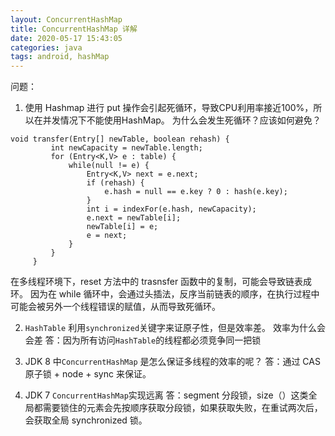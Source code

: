 ```yaml
---
layout: ConcurrentHashMap
title: ConcurrentHashMap 详解
date: 2020-05-17 15:43:05
categories: java
tags: android, hashMap
---
```



问题：
1. 使用 Hashmap 进行 put 操作会引起死循环，导致CPU利用率接近100%，所以在并发情况下不能使用HashMap。
为什么会发生死循环？应该如何避免？

```
void transfer(Entry[] newTable, boolean rehash) {
         int newCapacity = newTable.length;
         for (Entry<K,V> e : table) {
             while(null != e) {
                 Entry<K,V> next = e.next;
                 if (rehash) {
                     e.hash = null == e.key ? 0 : hash(e.key);
                 }
                 int i = indexFor(e.hash, newCapacity);
                 e.next = newTable[i];
                 newTable[i] = e;
                 e = next;
             }
         }
     }
```
在多线程环境下，reset 方法中的 trasnsfer 函数中的复制，可能会导致链表成环。
因为在 while 循环中，会通过头插法，反序当前链表的顺序，在执行过程中可能会被另外一个线程错误的赋值，从而导致死循环。


2. `HashTable` 利用`synchronized`关键字来证原子性，但是效率差。
效率为什么会会差
答：因为所有访问`HashTable`的线程都必须竞争同一把锁

3. JDK 8 中`ConcurrentHashMap` 是怎么保证多线程的效率的呢？
答：通过 CAS 原子锁 + node + sync 来保证。

4. JDK 7 `ConcurrentHashMap`实现远离
答：segment 分段锁，size（）这类全局都需要锁住的元素会先按顺序获取分段锁，如果获取失败，在重试两次后，会获取全局 synchronized 锁。
